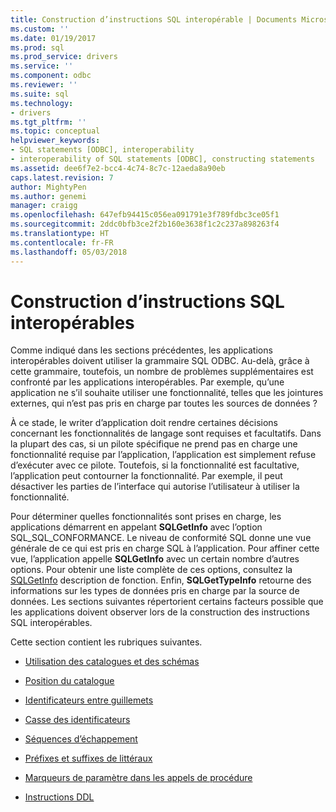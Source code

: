```yaml
---
title: Construction d’instructions SQL interopérable | Documents Microsoft
ms.custom: ''
ms.date: 01/19/2017
ms.prod: sql
ms.prod_service: drivers
ms.service: ''
ms.component: odbc
ms.reviewer: ''
ms.suite: sql
ms.technology:
- drivers
ms.tgt_pltfrm: ''
ms.topic: conceptual
helpviewer_keywords:
- SQL statements [ODBC], interoperability
- interoperability of SQL statements [ODBC], constructing statements
ms.assetid: dee6f7e2-bcc4-4c74-8c7c-12aeda8a90eb
caps.latest.revision: 7
author: MightyPen
ms.author: genemi
manager: craigg
ms.openlocfilehash: 647efb94415c056ea091791e3f789fdbc3ce05f1
ms.sourcegitcommit: 2ddc0bfb3ce2f2b160e3638f1c2c237a898263f4
ms.translationtype: HT
ms.contentlocale: fr-FR
ms.lasthandoff: 05/03/2018
---
```

# <a name="constructing-interoperable-sql-statements"></a>Construction d’instructions SQL interopérables
Comme indiqué dans les sections précédentes, les applications interopérables doivent utiliser la grammaire SQL ODBC. Au-delà, grâce à cette grammaire, toutefois, un nombre de problèmes supplémentaires est confronté par les applications interopérables. Par exemple, qu’une application ne s’il souhaite utiliser une fonctionnalité, telles que les jointures externes, qui n’est pas pris en charge par toutes les sources de données ?  
  
 À ce stade, le writer d’application doit rendre certaines décisions concernant les fonctionnalités de langage sont requises et facultatifs. Dans la plupart des cas, si un pilote spécifique ne prend pas en charge une fonctionnalité requise par l’application, l’application est simplement refuse d’exécuter avec ce pilote. Toutefois, si la fonctionnalité est facultative, l’application peut contourner la fonctionnalité. Par exemple, il peut désactiver les parties de l’interface qui autorise l’utilisateur à utiliser la fonctionnalité.  
  
 Pour déterminer quelles fonctionnalités sont prises en charge, les applications démarrent en appelant **SQLGetInfo** avec l’option SQL_SQL_CONFORMANCE. Le niveau de conformité SQL donne une vue générale de ce qui est pris en charge SQL à l’application. Pour affiner cette vue, l’application appelle **SQLGetInfo** avec un certain nombre d’autres options. Pour obtenir une liste complète de ces options, consultez la [SQLGetInfo](../../../odbc/reference/syntax/sqlgetinfo-function.md) description de fonction. Enfin, **SQLGetTypeInfo** retourne des informations sur les types de données pris en charge par la source de données. Les sections suivantes répertorient certains facteurs possible que les applications doivent observer lors de la construction des instructions SQL interopérables.  
  
 Cette section contient les rubriques suivantes.  
  
-   [Utilisation des catalogues et des schémas](../../../odbc/reference/develop-app/catalog-and-schema-usage.md)  
  
-   [Position du catalogue](../../../odbc/reference/develop-app/catalog-position.md)  
  
-   [Identificateurs entre guillemets](../../../odbc/reference/develop-app/quoted-identifiers.md)  
  
-   [Casse des identificateurs](../../../odbc/reference/develop-app/identifier-case.md)  
  
-   [Séquences d’échappement](../../../odbc/reference/develop-app/escape-sequences.md)  
  
-   [Préfixes et suffixes de littéraux](../../../odbc/reference/develop-app/literal-prefixes-and-suffixes.md)  
  
-   [Marqueurs de paramètre dans les appels de procédure](../../../odbc/reference/develop-app/parameter-markers-in-procedure-calls.md)  
  
-   [Instructions DDL](../../../odbc/reference/develop-app/ddl-statements.md)
